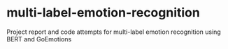 # multi-label-emotion-recognition
Project report and code attempts for multi-label emotion recognition using BERT and GoEmotions

